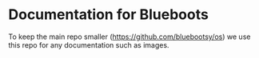 # Documentation for Blueboots

To keep the main repo smaller (https://github.com/bluebootsy/os) we use this repo for any documentation such as images.
